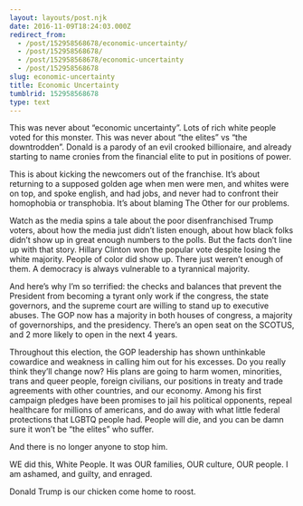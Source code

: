 ```yaml
---
layout: layouts/post.njk
date: 2016-11-09T18:24:03.000Z
redirect_from:
  - /post/152958568678/economic-uncertainty/
  - /post/152958568678/
  - /post/152958568678/economic-uncertainty
  - /post/152958568678
slug: economic-uncertainty
title: Economic Uncertainty
tumblrid: 152958568678
type: text
---
```

<p>This was never about &ldquo;economic uncertainty&rdquo;. Lots of rich white people voted for this monster. This was never about &ldquo;the elites&rdquo; vs &ldquo;the downtrodden&rdquo;. Donald is a parody of an evil crooked billionaire, and already starting to name cronies from the financial elite to put in positions of power.</p>

<p>This is about kicking the newcomers out of the franchise. It&rsquo;s about returning to a supposed golden age when men were men, and whites were on top, and spoke english, and had jobs, and never had to confront their homophobia or transphobia. It&rsquo;s about blaming The Other for our problems.</p>

<p>Watch as the media spins a tale about the poor disenfranchised Trump voters, about how the media just didn&rsquo;t listen enough, about how black folks didn&rsquo;t show up in great enough numbers to the polls.
But the facts don&rsquo;t line up with that story. Hillary Clinton won the popular vote despite losing the white majority. People of color did show up. There just weren&rsquo;t enough of them. A democracy is always vulnerable to a tyrannical majority.</p>

<p>And here&rsquo;s why I&rsquo;m so terrified: the checks and balances that prevent the President from becoming a tyrant only work if the congress, the state governors, and the supreme court are willing to stand up to executive abuses. The GOP now has a majority in both houses of congress, a majority of governorships, and the presidency. There&rsquo;s an open seat on the SCOTUS, and 2 more likely to open in the next 4 years.</p>

<p>Throughout this election, the GOP leadership has shown unthinkable cowardice and weakness in calling him out for his excesses. Do you really think they&rsquo;ll change now? His plans are going to harm women, minorities, trans and queer people, foreign civilians, our positions in treaty and trade agreements with other countries, and our economy. 
Among his first campaign pledges have been promises to jail his political opponents, repeal healthcare for millions of americans, and do away with what little federal protections that LGBTQ people had. People will die, and you can be damn sure it won&rsquo;t be &ldquo;the elites&rdquo; who suffer.</p>

<p>And there is no longer anyone to stop him.</p>

<p>WE did this, White People. It was OUR families, OUR culture, OUR people. I am ashamed, and guilty, and enraged.</p>

<p>Donald Trump is our chicken come home to roost.</p>
